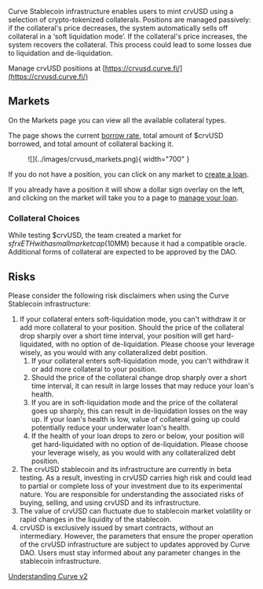 Curve Stablecoin infrastructure enables users to mint crvUSD using a selection of crypto-tokenized collaterals. Positions are managed passively: if the collateral's price decreases, the system automatically sells off collateral in a ‘soft liquidation mode’. If the collateral's price increases, the system recovers the collateral. This process could lead to some losses due to liquidation and de-liquidation.

Manage crvUSD positions at [https://crvusd.curve.fi/](https://crvusd.curve.fi/)


## **Markets**
On the Markets page you can view all the available collateral types.

The page shows the current [borrow rate](/crvusd/understanding-tokenomics#borrow-rate), total amount of $crvUSD borrowed, and total amount of collateral backing it.

<figure markdown>
  ![](../images/crvusd_markets.png){ width="700" }
  <figcaption></figcaption>
</figure>


If you do not have a position, you can click on any market to [create a loan](/crvusd/loan-creation).

If you already have a position it will show a dollar sign overlay on the left, and clicking on the market will take you to a page to [manage your loan](/crvusd/loan-details).

### **Collateral Choices**

While testing $crvUSD, the team created a market for $sfrxETH with a small market cap ($10MM) because it had a compatible oracle. Additional forms of collateral are expected to be approved by the DAO.



## **Risks**

Please consider the following risk disclaimers when using the Curve Stablecoin infrastructure:

1. If your collateral enters soft-liquidation mode, you can't withdraw it or add more collateral to your position. Should the price of the collateral drop sharply over a short time interval, your position will get hard-liquidated, with no option of de-liquidation. Please choose your leverage wisely, as you would with any collateralized debt position.
    1. If your collateral enters soft-liquidation mode, you can't withdraw it or add more collateral to your position.
    2. Should the price of the collateral change drop sharply over a short time interval, it can result in large losses that may reduce your loan's health.
    3. If you are in soft-liquidation mode and the price of the collateral goes up sharply, this can result in de-liquidation losses on the way up. If your loan's health is low, value of collateral going up could potentially reduce your underwater loan's health.
    4. If the health of your loan drops to zero or below, your position will get hard-liquidated with no option of de-liquidation. Please choose your leverage wisely, as you would with any collateralized debt position.
2. The crvUSD stablecoin and its infrastructure are currently in beta testing. As a result, investing in crvUSD carries high risk and could lead to partial or complete loss of your investment due to its experimental nature. You are responsible for understanding the associated risks of buying, selling, and using crvUSD and its infrastructure.
3. The value of crvUSD can fluctuate due to stablecoin market volatility or rapid changes in the liquidity of the stablecoin.
4. crvUSD is exclusively issued by smart contracts, without an intermediary. However, the parameters that ensure the proper operation of the crvUSD infrastructure are subject to updates approved by Curve DAO. Users must stay informed about any parameter changes in the stablecoin infrastructure.
    
[Understanding Curve v2](/base-features/understanding-crypto-pools)


